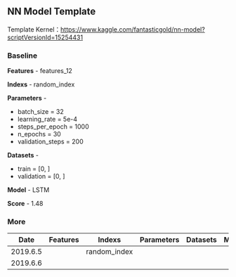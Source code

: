## NN Model Template

Template Kernel：<https://www.kaggle.com/fantasticgold/nn-model?scriptVersionId=15254431>



### Baseline

**Features** - features_12

**Indexs** - random_index

**Parameters** - 

+ batch_size = 32
+ learning_rate = 5e-4
+ steps_per_epoch = 1000
+ n_epochs = 30
+ validation_steps = 200

**Datasets** - 

+ train = [0, ]
+ validation = [0, ]

**Model** - LSTM

**Score** - 1.48



### More

| Date     | Features | Indexs       | Parameters | Datasets | Model | Score |
| -------- | -------- | ------------ | ---------- | -------- | ----- | ----- |
| 2019.6.5 |          | random_index |            |          |       | 1.52  |
| 2019.6.6 |          |              |            |          |       | 1.48  |

